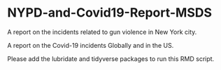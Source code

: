 # NYPD-and-Covid19-Report-MSDS
A report on the incidents related to gun violence in New York city.

A report on the Covid-19 incidents Globally and in the US.

Please add the lubridate and tidyverse packages to run this RMD script.
